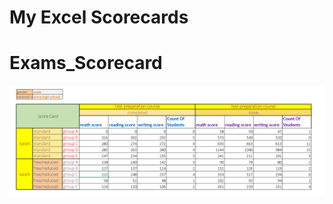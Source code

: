 # My Excel Scorecards

# Exams_Scorecard
![image](https://github.com/Rajnikant21/My-Excel-Scorecards/blob/06bb8b510eabdeb275435ee0ad0dd0de91bb8b42/Exams_Scorecard/Screenshot%202023-06-25%20124521.png)
